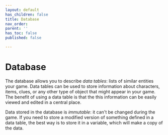 ```yaml
---
layout: default
has_children: false
title: Database
nav_order: 
parent: ''
has_toc: false
published: false

---
```

# Database

The database allows you to describe _data tables_: lists of similar entities your game. Data tables can be used to store information about characters, items, clues, or any other type of object that might appear in your game. The benefit of using a data table is that the this information can be easily viewed and edited in a central place.

Data stored in the database is _immutable_: it can't be changed during the game. If you need to store a modified version of something defined in a data table, the best way is to store it in a variable, which will make a copy of the data.